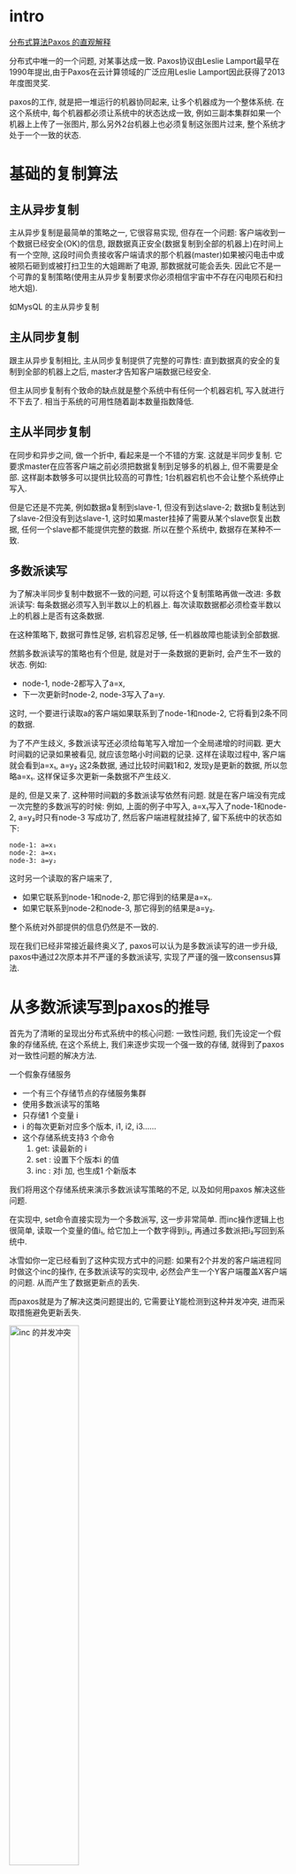 # intro
[分布式算法Paxos 的直观解释](https://mp.weixin.qq.com/s/-ULrqBZ_GLY1_LN9eNPpXg)

分布式中唯一的一个问题, 对某事达成一致.
Paxos协议由Leslie Lamport最早在1990年提出,由于Paxos在云计算领域的广泛应用Leslie Lamport因此获得了2013年度图灵奖.

paxos的工作, 就是把一堆运行的机器协同起来, 让多个机器成为一个整体系统. 在这个系统中, 每个机器都必须让系统中的状态达成一致,
例如三副本集群如果一个机器上上传了一张图片, 那么另外2台机器上也必须复制这张图片过来, 整个系统才处于一个一致的状态.

# 基础的复制算法
## 主从异步复制
主从异步复制是最简单的策略之一, 它很容易实现, 但存在一个问题: 客户端收到一个数据已经安全(OK)的信息, 跟数据真正安全(数据复制到全部的机器上)在时间上有一个空隙,
这段时间负责接收客户端请求的那个机器(master)如果被闪电击中或被陨石砸到或被打扫卫生的大姐踢断了电源, 那数据就可能会丢失.
因此它不是一个可靠的复制策略(使用主从异步复制要求你必须相信宇宙中不存在闪电陨石和扫地大姐).

如MysQL 的主从异步复制

## 主从同步复制
跟主从异步复制相比, 主从同步复制提供了完整的可靠性: 直到数据真的安全的复制到全部的机器上之后, master才告知客户端数据已经安全.

但主从同步复制有个致命的缺点就是整个系统中有任何一个机器宕机, 写入就进行不下去了. 相当于系统的可用性随着副本数量指数降低.

## 主从半同步复制
在同步和异步之间, 做一个折中, 看起来是一个不错的方案. 这就是半同步复制.
它要求master在应答客户端之前必须把数据复制到足够多的机器上, 但不需要是全部. 这样副本数够多可以提供比较高的可靠性; 1台机器宕机也不会让整个系统停止写入.

但是它还是不完美, 例如数据a复制到slave-1, 但没有到达slave-2; 数据b复制达到了slave-2但没有到达slave-1, 这时如果master挂掉了需要从某个slave恢复出数据,
任何一个slave都不能提供完整的数据. 所以在整个系统中, 数据存在某种不一致.

## 多数派读写
为了解决半同步复制中数据不一致的问题, 可以将这个复制策略再做一改进: 多数派读写: 每条数据必须写入到半数以上的机器上. 每次读取数据都必须检查半数以上的机器上是否有这条数据.

在这种策略下, 数据可靠性足够, 宕机容忍足够, 任一机器故障也能读到全部数据.

然鹅多数派读写的策略也有个但是, 就是对于一条数据的更新时, 会产生不一致的状态. 例如:

- node-1, node-2都写入了a=x,
- 下一次更新时node-2, node-3写入了a=y.

这时, 一个要进行读取a的客户端如果联系到了node-1和node-2, 它将看到2条不同的数据.

为了不产生歧义, 多数派读写还必须给每笔写入增加一个全局递增的时间戳. 更大时间戳的记录如果被看见, 就应该忽略小时间戳的记录.
这样在读取过程中, 客户端就会看到a=x₁, a=y₂ 这2条数据, 通过比较时间戳1和2, 发现y是更新的数据, 所以忽略a=x₁. 这样保证多次更新一条数据不产生歧义.

是的, 但是又来了. 这种带时间戳的多数派读写依然有问题. 就是在客户端没有完成一次完整的多数派写的时候:
例如, 上面的例子中写入, a=x₁写入了node-1和node-2, a=y₂时只有node-3 写成功了, 然后客户端进程就挂掉了, 留下系统中的状态如下:

```info
node-1: a=x₁
node-2: a=x₁
node-3: a=y₂
```
这时另一个读取的客户端来了,

- 如果它联系到node-1和node-2, 那它得到的结果是a=x₁.
- 如果它联系到node-2和node-3, 那它得到的结果是a=y₂.

整个系统对外部提供的信息仍然是不一致的.

现在我们已经非常接近最终奥义了, paxos可以认为是多数派读写的进一步升级, paxos中通过2次原本并不严谨的多数派读写, 实现了严谨的强一致consensus算法.

# 从多数派读写到paxos的推导
首先为了清晰的呈现出分布式系统中的核心问题: 一致性问题, 我们先设定一个假象的存储系统, 在这个系统上, 我们来逐步实现一个强一致的存储, 就得到了paxos对一致性问题的解决方法.

一个假象存储服务

- 一个有三个存储节点的存储服务集群
- 使用多数派读写的策略
- 只存储1 个变量 i
- i 的每次更新对应多个版本, i1, i2, i3......
- 这个存储系统支持3 个命令
  1. get: 读最新的 i
  1. set <n>: 设置下个版本i 的值
  1. inc <n>: 对i 加<n>, 也生成1 个新版本

我们将用这个存储系统来演示多数派读写策略的不足, 以及如何用paxos 解决这些问题.

在实现中, set命令直接实现为一个多数派写, 这一步非常简单.
而inc操作逻辑上也很简单, 读取一个变量的值i₁, 给它加上一个数字得到i₂, 再通过多数派把i₂写回到系统中.

冰雪如你一定已经看到了这种实现方式中的问题: 如果有2个并发的客户端进程同时做这个inc的操作, 在多数派读写的实现中, 必然会产生一个Y客户端覆盖X客户端的问题. 从而产生了数据更新点的丢失.

而paxos就是为了解决这类问题提出的, 它需要让Y能检测到这种并发冲突, 进而采取措施避免更新丢失.

<img src="./pics/paxos/concurrent_inc_conflict.jpg" alt="inc 的并发冲突" width="50%"/>

提取一下上面提到的问题: 让Y去更新的时候不能直接更新i₂, 而是应该能检测到i₂的存在, 进而将自己的结果保存在下一个版本i₃中, 再写回系统中.

而这个问题可以转化成: i的每个版本只能被写入一次, 不允许修改. 如果系统设计能满足这个要求, 那么X和Y的inc操作就都可以正确被执行了.

于是我们的问题就转化成一个更简单, 更基础的问题: 如何确定一个值(例如iⱼ)已经被写入了.

直观来看, 解决方法也很简单, 在X或Y写之前先做一次多数派读, 以便确认是否有其他客户端进程已经在写了, 如果有, 则放弃.

但是!!!, 这里还有个并发问题, X和Y可能同时做这个写前读取的操作, 并且同时得出一个结论: 还没有其他进程在写入, 我可以写. 这样还是会造成更新丢失的问题.

为了解决上面的问题, 存储节点还需要增加一个功能, 就是它必须记住谁最后一个做过写前读取的操作. 并且只允许最后一个完成写前读取的进程可以进行后续写入, 同时拒绝之前做过写前读取的进程写入的权限.

可以看到, 如果每个节点都记得谁读过, 那么当Y最后完成了写前读取的操作后, 整个系统就可以阻止过期的X的写入.

这个方法之所以能工作也是因为多数派写中, 一个系统最多只能允许一个多数派写成功. paxos也是通过2次多数派读写来实现的强一致.

<img src="./pics/paxos/note_the_latest.jpg" alt="记住最后一个做过写前读取的" width="50%"/>
TODO: 这里有个疑问, 如图中所说, 最后, 1节点只接受X 的写入, 2, 3 节点只接受Y 的写入, 那在多数派写的时候, 如果Y 联系到的是 1和2 怎么办, 1 他写不进去, 会怎么处理.
还是Y 在做写前读取的时候, 读取的是 2 和 3, 写的时候直接写这两个节点?

以上就是paxos算法的全部核心思想了, 是不是很简单? 剩下的就是如何实现的简单问题了: 如何标识一个客户端如X和Y, 如何确认谁是最后一个完成写前读写的进程, 等等.

# Paxos算法描述
Paxos 是什么

- 一个可靠的存储系统, 基于多数派读写
- 每个paxos 实例用来存储一个值
- 用两轮RPC 来确定一个值
- 一个值确定后不能被修改
- 确定指被多数派接受写入
- 强一致性

我们要介绍的paxos实际上是最朴实的classic paxos, 在这之后我们顺提下几个老爷子对paxos的优化, multi paxso和fast paxos, 它们都是针对paxos的理论层面的优化.

- classic paxos: 1 个实例(确定1个值)写入需要2轮RPC
- multi paxos: 约为1轮RPC, 确定1个值(第一次RPC 做了合并)
- fast paxos:
  - 没冲突: 1轮RPC 确定一个值
  - 有冲突: 2轮RPC 确定一个值

paxos算法中解决了如何在不可靠硬件基础上构建一个可靠的分布式系统的方法.
但paxos核心算法中只解决网络延迟/乱序的问题, 它不试图解决存储不可靠和消息错误的问题, 因为这两类问题本质上跟分布式关系不大, 属于数据校验层面的事情.

有兴趣可以参考 [Byzantine Paxos] 的介绍.

Paxos 的执行条件

- 存储必须是可靠的, 没有数据丢失和错误, 否则需要用Byzantine Paxos
- 容忍
  - 消息丢失(节点不可达)
  - 消息乱序

## Paxos 概念
- Proposer: 发起paxos 的进程, 可以理解为客户端.
- Acceptor: 存储节点, 接受, 处理和存储消息
- Quorum: 在99%的场景里都是指多数派, 也就是半数以上的Acceptor.
- Round 用来标识一次paxos算法实例, 每个round是2次多数派读写: 算法描述里分别用phase-1和phase-2标识.
  同时为了简单和明确, 算法中也规定了每个Proposer都必须生成全局单调递增的round, 这样round既能用来区分先后也能用来区分不同的Proposer(客户端).

在存储端(Acceptor) 也有几个概念

- last_rnd: 是acceptor 记住的最后一次进行写前读取的proposer(客户端)是谁, 以此来决定谁可以在后面真正把一个值写到存储中.
- v: 最后被写入的值
- vrnd(value round number): 跟v 是一对, 记录了在哪个round 中v 被写入了

v 和 vrnd 是用于恢复一次未完成的paxos 用的.
一次未完成的paxos算法运行可能留下一些没有达到多数派的值的写入(就像原生的多数派写的脏读的问题), paxos中通过vrnd来决定哪些值是最后写入的, 并决定恢复哪个未完成的paxos运行.
后面我们会通过几个例子来描述vrnd的作用.

## phase-1
首先是paxos的phase-1, 它相当于之前提到的写前读取过程. 它用来在存储节点(Acceptor)上记录一个标识: 我后面要写入;
并从Acceptor上读出是否有之前未完成的paxos运行. 如果有则尝试恢复它; 如果没有则继续做自己想做的事情.

<img src="./pics/paxos/phase1.jpg" alt="phase 1" width="50%"/>

phase-1成功后, acceptor应该记录X的rnd=1, 并返回自己之前保存的v和vrnd.

TODO: 如果请求的 rnd 等于acceptor 的 last_rnd?

Proposer X收到多数(quorum)个应答, 就认为是可以继续运行的.如果没有联系到多于半数的acceptor, 整个系统就hang住了, 这也是paxos声称的只能运行少于半数的节点失效.

收到多数应答后, 这时Proposer面临2种情况:

1. 所有应答中都没有任何非空的v, 这表示系统之前是干净的, 没有任何值已经被其他paxos客户端完成了写入(因为一个多数派读一定会看到一个多数派写的结果).
  这时Proposer X继续将它要写的值在phase-2中真正写入到多于半数的Acceptor中.
1. 如果收到了某个应答包含被写入的v和vrnd, 这时, Proposer X 必须假设有其他客户端(Proposer) 正在运行, 虽然X不知道对方是否已经成功结束, 但任何已经写入的值都不能被修改!
  所以X必须保持原有的值. 于是X将看到的最大vrnd对应的v作为X的phase-2将要写入的值. 这时实际上可以认为X执行了一次(不知是否已经中断的)其他客户端(Proposer)的修复.

TODO: 第一种情况, 为什么只有都是空的v, 才断定系统之前是干净的, 难道每次2 阶段的paxos 正常结束后, v 会被置为nil, vrnd 被置为0?

## phase-2
Proposer X将它选定的值写入到Acceptor中, 这个值可能是它自己要写入的值, 或者是它从某个Acceptor上读到的v(修复).

<img src="./pics/paxos/phase2.jpg" alt="phase 2" width="50%"/>

当然这时(在X收到phase-1应答, 到发送phase-2请求的这段时间), 可能已经有其他Proposer又完成了一个rnd更大的phase-1, 所以这时X不一定能成功运行完phase-2.

Acceptor通过比较phase-2请求中的rnd, 和自己本地记录的rnd, 来确定X是否还有权写入.
如果请求中的rnd和Acceptor本地记录的rnd一样, 那么这次写入就是被允许的, Acceptor将v写入本地, 并将phase-2请求中的rnd记录到本地的vrnd中.

TODO: 如果在Proposer X 的 phase 2 还未开始, 另外一个proposer Y 用一个更大的rnd 发起了phase 1 的请求, 那么会怎样?
acceptor 会用Y 的rnd 覆盖掉之前本地保存的 X 的吗?

## example: X和Y同时运行paxos, Y迫使X中断的例子
1. X成功完成了写前读取(phase-1), 将rnd=1写入到左边2个Acceptor.
1. Y用更大的rnd=2, 覆盖了X的rnd, 将rnd=2写入到右边2个Acceptor.
1. X以为自己还能运行phase-2, 但已经不行了, X只能对最左边的Acceptor成功运行phase-2, 而中间的Acceptor拒绝了X的phase-2.
1. Y对右边2个Acceptor成功运行了phase-2, 完成写入v=y, vrnd=2.

<img src="./pics/paxos/example_1.jpg" alt="解决并发写冲突" width="50%"/>

继续上面的例子, 看X如何处理被抢走写入权的情况:

这时X的phase-2没成功, 它需要重新来一遍, 用更大的rnd=3.

X成功在左边2个Acceptor上运行phase-1之后, X发现了2个被写入的值: v=x, vrnd=1 和 v=y, vrnd=2; 这时X就不能再写入自己想要写入的值了.
它这次paxos运行必须不能修改已存在的值, 这次X的paxos的运行唯一能做的就是, 修复(可能)已经中断的其他proposer的运行.

这里v=y, vrnd=2 是可能在phase-2达到多数派的值.
v=x, vrnd=1不可能是, 因为其他proposer也必须遵守算法约定, 如果v=x, vrnd=1在某个phase-2达到多数派了, Y一定能在phase-1中看到它, 从而不会写入v=y, vrnd=2.

因此这时X选择v=y, 并使用rnd=3继续运行, 最终把v=y, vrnd=3写入到所有Acceptor中.

<img src="./pics/paxos/example_2.jpg" alt="X不会修改确定的Y" width="50%"/>

## 其他
### learner
Paxos 还有一个不太重要的角色Learner, 是为了让系统完整加入的, 但并不是整个算法执行的关键角色, 只有在最后在被通知一下.

- Acceptor 发送phase-3 到所有learner 角色, 让learner 知道一个值被确定了
- 多数场合proposer 就是1 个learner

### livelock
多个proposer 并发对1 个值运行paxos 的时候, 可能会互相覆盖对方的rnd, 然后提示自己的rnd 再次尝试, 然后再次产生冲突, 一直无法完成.

# Paxos 优化
## multi-paxos
paxos诞生之初为人诟病的一个方面就是每写入一个值就需要2轮rpc: phase-1和phase-2. 因此一个寻常的优化就是用一次rpc为多个paxos实例运行phase-1.

例如, Proposer X可以一次性为i₁~i₁₀这10个值, 运行phase-1, 例如为这10个paxos实例选择rnd为1001, 1002…1010. 这样就可以节省下9次rpc, 而所有的写入平均下来只需要1个rpc就可以完成了.

这么看起来就有点像raft了:

- 再加上commit概念(commit可以理解为: 值v送达到多数派这件事情是否送达到多数派了),
- 和组成员变更(将quorum的定义从”多于半数”扩展到”任意2个quourm必须有交集”).

## fast-paxos
fast-paxos通过增加quorum的数量来达到一次rpc就能达成一致的目的. 如果fast-paxos没能在一次rpc达成一致, 则要退化到classic paxos.

- proposer 直接发送phase-2
- fast paxos 的rnd 是0. 0 保证它一定小于任何一个classic rnd, 所以可以在出现冲突时安全的回退到classic paxos
- acceptor 只在v 是空时才接受fast phase-2 的请求
- 如果发生冲突, 回退到classic paxos, 开始用一个rnd > 0 来运行

但是 fast paxos 比classic paxos 高效吗?

fast-paxos为了能在退化成classic paxos时不会选择不同的值, 就必须扩大quorum的值. 也就是说fast-round时, quorum的大小跟classic paxos的大小不一样.
同样我们先来看看为什么fast-quorum不能跟classic-quorum一样, 这样的配置会引起classic阶段回复时选择错误的值 y₀:

<img src="./pics/paxos/fast_paxos_1.jpg" alt="fast paxos 中的多数派" width="50%"/>

要解决这个问题, 最粗暴的方法是把fast-quorum设置为n, 也就是全部的acceptor都写入成功才认为fast-round成功(实际上是退化到了主从同步复制).
这样, 如果X和Y两个proposer并发写入, 谁也不会成功, 因此X和Y都退化到classic paxos进行修复, 选任何值去修复都没问题. 因为之前没有Proposer认为自己成功写入了.

如果再把问题深入下, 可以得出, 如果classic paxos的quorum是n/2+1, 那么fast-round的quorum应该是大于¾n,
¾的由来可以简单理解为: 在最差情况下, 达到fast-quorum的acceptor在classic-quorum中必须大于半数, 才不会导致修复进程选择一个跟fast-round不同的值.

TODO: 3/4 的严格推倒

结果就是

- fast paxos 的可用性降低, 需要更多的acceptor 才能work
- fast paxos 需要至少5 个acceptors 才能容忍1 个acceptor 不可用

### fast-round中X成功, Y失败的冲突的例子
X已经成功写入到4(fast-quorum>¾n)个acceptor, Y只写入1个, 这时Y进入classic-round进行修复,
可以看到, 不论Y选择哪3(classic quorum)个acceptor, 都可以看到至少2个x₀, 因此Y总会选择跟X一样的值, 保证了写入的值就不会被修改的条件.

<img src="./pics/paxos/fast_paxos_example_1.jpg" alt="fast paxos Y 发现冲突" width="50%"/>

### X和Y都没有达到fast-quorum的冲突
这时X和Y都不会认为自己的fast-round成功了, 因此修复过程选择任何值都是可以的. 最终选择哪个值, 就回归到X和Y两个classic-paxos进程的竞争问题了. 最终会选择x₀或y₀中的一个.

<img src="./pics/paxos/fast_paxos_example_2.jpg" alt="fast paxos X 和Y 发现冲突" width="50%"/>

# why zab
那既然Paxos如此强大,那为什么还会出现ZAB协议?

Paxos协议虽然是完备的,但要把它应用到实际的分布式系统中还有些问题要解决:

1. 在多个Proposer的场景下,Paxos不保证先提交的提案先被接受,实际应用中要保证多提案被接受的先后顺序怎么办?
1. Paxos允许多个Proposer提交提案,那有可能出现活锁问题,出现场景是这样的:
  提案n在第二阶段还没有完成时, 新的提案n+1的第一阶段prepare请求到达Acceptor, 按协议规定Acceptor将响应新提案的prepare请求并保证不会接受小于n+1的任何请求,这可能导致提案n将不会被通过,
  同样在n+1提案未完成第二阶段时,假如提案n的提交者又提交了n+2提案,这可能导致n+1提案也无法通过.
1. Paxos协议规定提案的值v只要被大多数Acceptor接受过,后续的所有提案不能修改值v,那现实情况下我还要修改v值怎么办?

ZooKeeper的核心算法ZAB通过一个简单的约束解决了前2个问题:所有提案都转发到唯一的Leader(通过Leader选举算法从Acceptor中选出来的)来提交,由Leader来保证多个提案之间的先后顺序,
同时也避免了多Proposer引发的活锁问题.

[分布式系统可用性与一致性](https://blog.csdn.net/congge_1993/article/details/73613689)
